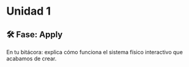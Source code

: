# Unidad 1

## 🛠 Fase: Apply

En tu bitácora: explica cómo funciona el sistema físico interactivo que acabamos de crear.
